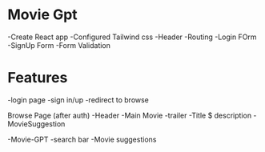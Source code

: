 
# Movie Gpt

-Create React app
-Configured Tailwind css
-Header
-Routing
-Login FOrm
-SignUp Form
-Form Validation

# Features

-login page
    -sign in/up
    -redirect to browse

Browse Page (after auth)
    -Header
    -Main Movie
        -trailer
        -Title $ description
        -MovieSuggestion

-Movie-GPT
    -search bar
    -Movie suggestions            